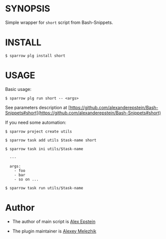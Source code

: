 # SYNOPSIS

Simple wrapper for `short` script from Bash-Snippets.


# INSTALL

    $ sparrow plg install short

# USAGE

Basic usage:

    $ sparrow plg run short -- <args>

See parameters description at [https://github.com/alexanderepstein/Bash-Snippets#short](https://github.com/alexanderepstein/Bash-Snippets#short)

If you need some automation:

    $ sparrow project create utils

    $ sparrow task add utils $task-name short

    $ sparrow task ini utils/$task-name

      ---

      args:
        - foo
        - bar
        - so on ...

    $ sparrow task run utils/$task-name

# Author

* The author of main script is [Alex Epstein](https://github.com/alexanderepstein)

* The plugin maintainer is [Alexey Melezhik](https://github.com/melezhik/)



